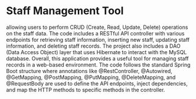 # Staff Management Tool
allowing users to perform CRUD (Create, Read, Update, Delete) operations on the staff data. The code includes a RESTful API controller with various endpoints for retrieving staff information, inserting new staff, updating staff information, and deleting staff records. The project also includes a DAO (Data Access Object) layer that uses Hibernate to interact with the MySQL database. Overall, this application provides a useful tool for managing staff records in a web-based environment.
The code follows the standard Spring Boot structure where annotations like @RestController, @Autowired, @GetMapping, @PostMapping, @PutMapping, @DeleteMapping, and @RequestBody are used to define the API endpoints, inject dependencies, and map the HTTP methods to specific methods in the controller.
